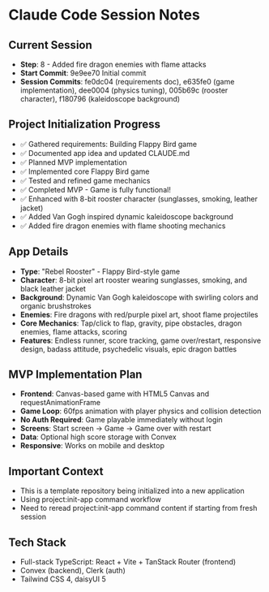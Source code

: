 # Claude Code Session Notes

## Current Session
- **Step**: 8 - Added fire dragon enemies with flame attacks
- **Start Commit**: 9e9ee70 Initial commit  
- **Session Commits**: fe0dc04 (requirements doc), e635fe0 (game implementation), dee0004 (physics tuning), 005b69c (rooster character), f180796 (kaleidoscope background)

## Project Initialization Progress
- ✅ Gathered requirements: Building Flappy Bird game
- ✅ Documented app idea and updated CLAUDE.md
- ✅ Planned MVP implementation
- ✅ Implemented core Flappy Bird game
- ✅ Tested and refined game mechanics
- ✅ Completed MVP - Game is fully functional!
- ✅ Enhanced with 8-bit rooster character (sunglasses, smoking, leather jacket)
- ✅ Added Van Gogh inspired dynamic kaleidoscope background
- ✅ Added fire dragon enemies with flame shooting mechanics

## App Details
- **Type**: "Rebel Rooster" - Flappy Bird-style game
- **Character**: 8-bit pixel art rooster wearing sunglasses, smoking, and black leather jacket
- **Background**: Dynamic Van Gogh kaleidoscope with swirling colors and organic brushstrokes
- **Enemies**: Fire dragons with red/purple pixel art, shoot flame projectiles
- **Core Mechanics**: Tap/click to flap, gravity, pipe obstacles, dragon enemies, flame attacks, scoring
- **Features**: Endless runner, score tracking, game over/restart, responsive design, badass attitude, psychedelic visuals, epic dragon battles

## MVP Implementation Plan
- **Frontend**: Canvas-based game with HTML5 Canvas and requestAnimationFrame
- **Game Loop**: 60fps animation with player physics and collision detection
- **No Auth Required**: Game playable immediately without login
- **Screens**: Start screen → Game → Game over with restart
- **Data**: Optional high score storage with Convex
- **Responsive**: Works on mobile and desktop

## Important Context
- This is a template repository being initialized into a new application
- Using project:init-app command workflow
- Need to reread project:init-app command content if starting from fresh session

## Tech Stack
- Full-stack TypeScript: React + Vite + TanStack Router (frontend)
- Convex (backend), Clerk (auth)
- Tailwind CSS 4, daisyUI 5